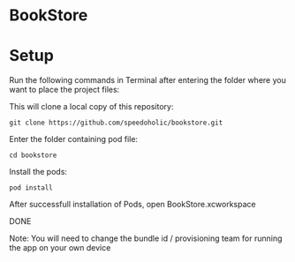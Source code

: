 # BookStore

# Setup

Run the following commands in Terminal after entering the folder where you want to place the project files:

This will clone a local copy of this repository:

`git clone https://github.com/speedoholic/bookstore.git`

Enter the folder containing pod file:

`cd bookstore`

Install the pods:

`pod install`

After successfull installation of Pods, open BookStore.xcworkspace

DONE

Note: You will need to change the bundle id / provisioning team for running the app on your own device
